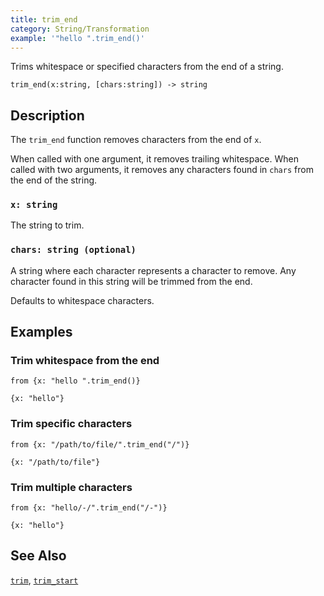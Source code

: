```yaml
---
title: trim_end
category: String/Transformation
example: '"hello ".trim_end()'
---
```


Trims whitespace or specified characters from the end of a string.

```tql
trim_end(x:string, [chars:string]) -> string
```

## Description

The `trim_end` function removes characters from the end of `x`.

When called with one argument, it removes trailing whitespace.
When called with two arguments, it removes any characters found in `chars` from
the end of the string.

### `x: string`

The string to trim.

### `chars: string (optional)`

A string where each character represents a character to remove. Any character
found in this string will be trimmed from the end.

Defaults to whitespace characters.

## Examples

### Trim whitespace from the end

```tql
from {x: "hello ".trim_end()}
```

```tql
{x: "hello"}
```

### Trim specific characters

```tql
from {x: "/path/to/file/".trim_end("/")}
```

```tql
{x: "/path/to/file"}
```

### Trim multiple characters

```tql
from {x: "hello/-/".trim_end("/-")}
```

```tql
{x: "hello"}
```

## See Also

[`trim`](/reference/functions/trim),
[`trim_start`](/reference/functions/trim_start)
